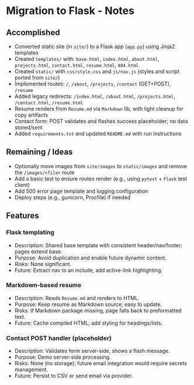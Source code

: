 # Migration to Flask - Notes

## Accomplished
- Converted static site (in `site/`) to a Flask app (`app.py`) using Jinja2 templates
- Created `templates/` with: `base.html`, `index.html`, `about.html`, `projects.html`, `contact.html`, `resume.html`, `404.html`
- Created `static/` with `css/style.css` and `js/nav.js` (styles and script ported from `site/`)
- Implemented routes: `/`, `/about`, `/projects`, `/contact` (GET+POST), `/resume`
- Added legacy redirects: `/index.html`, `/about.html`, `/projects.html`, `/contact.html`, `/resume.html`
- Resume renders from `Resume.md` via `Markdown` lib, with light cleanup for copy artifacts
- Contact form: POST validates and flashes success placeholder; no data stored/sent
- Added `requirements.txt` and updated `README.md` with run instructions

## Remaining / Ideas
- Optionally move images from `site/images` to `static/images` and remove the `/images/<file>` route
- Add a basic test to ensure routes render (e.g., using `pytest` + `Flask` test client)
- Add 500 error page template and logging configuration
- Deploy steps (e.g., gunicorn, Procfile) if needed

## Features
### Flask templating
- Description: Shared base template with consistent header/nav/footer; pages extend base.
- Purpose: Avoid duplication and enable future dynamic content.
- Risks: None significant.
- Future: Extract nav to an include, add active-link highlighting.

### Markdown-based resume
- Description: Reads `Resume.md` and renders to HTML.
- Purpose: Keep resume as Markdown source; easy to update.
- Risks: If Markdown package missing, page falls back to preformatted text.
- Future: Cache compiled HTML; add styling for headings/lists.

### Contact POST handler (placeholder)
- Description: Validates form server-side, shows a flash message.
- Purpose: Demo server-side processing.
- Risks: None (no storage); future email integration would require secrets management.
- Future: Persist to CSV or send email via provider.

